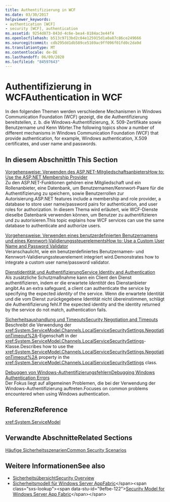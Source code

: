 ```yaml
---
title: Authentifizierung in WCF
ms.date: 03/30/2017
helpviewer_keywords:
- authentication [WCF]
- security [WCF], authentication
ms.assetid: 9254d873-843d-4c6e-bea4-8184ac3e44f4
ms.openlocfilehash: b513c9713bd2c04e125915d1a0a87c86ce249666
ms.sourcegitcommit: cdb295dd1db589ce5169ac9ff096f01fd0c2da9d
ms.translationtype: MT
ms.contentlocale: de-DE
ms.lasthandoff: 06/09/2020
ms.locfileid: "84597643"
---
```

# <a name="authentication-in-wcf"></a><span data-ttu-id="9efbe-102">Authentifizierung in WCF</span><span class="sxs-lookup"><span data-stu-id="9efbe-102">Authentication in WCF</span></span>
<span data-ttu-id="9efbe-103">In den folgenden Themen werden verschiedene Mechanismen in Windows Communication Foundation (WCF) gezeigt, die die Authentifizierung bereitstellen, z. b. die Windows-Authentifizierung, X. 509-Zertifikate sowie Benutzername und Kenn Wörter.</span><span class="sxs-lookup"><span data-stu-id="9efbe-103">The following topics show a number of different mechanisms in Windows Communication Foundation (WCF) that provide authentication, for example, Windows authentication, X.509 certificates, and user name and passwords.</span></span>  
  
## <a name="in-this-section"></a><span data-ttu-id="9efbe-104">In diesem Abschnitt</span><span class="sxs-lookup"><span data-stu-id="9efbe-104">In This Section</span></span>  
 [<span data-ttu-id="9efbe-105">Vorgehensweise: Verwenden des ASP.NET-Mitgliedschaftsanbieters</span><span class="sxs-lookup"><span data-stu-id="9efbe-105">How to: Use the ASP.NET Membership Provider</span></span>](how-to-use-the-aspnet-membership-provider.md)  
 <span data-ttu-id="9efbe-106">Zu den ASP.NET-Funktionen gehören eine Mitgliedschaft und ein Rollenanbieter, eine Datenbank, um Benutzernamen/Kennwort-Paare für die Authentifizierung zu speichern, sowie Benutzerrollen zur Autorisierung.</span><span class="sxs-lookup"><span data-stu-id="9efbe-106">ASP.NET features include a membership and role provider, a database to store user name/password pairs for authentication, and user roles for authorization.</span></span> <span data-ttu-id="9efbe-107">In diesem Thema wird erläutert, wie WCF-Dienste dieselbe Datenbank verwenden können, um Benutzer zu authentifizieren und zu autorisieren.</span><span class="sxs-lookup"><span data-stu-id="9efbe-107">This topic explains how WCF services can use the same database to authenticate and authorize users.</span></span>  
  
 [<span data-ttu-id="9efbe-108">Vorgehensweise: Verwenden eines benutzerdefinierten Benutzernamens und eines Kennwort-Validierungssteuerelements</span><span class="sxs-lookup"><span data-stu-id="9efbe-108">How to: Use a Custom User Name and Password Validator</span></span>](how-to-use-a-custom-user-name-and-password-validator.md)  
 <span data-ttu-id="9efbe-109">Veranschaulicht, wie ein benutzerdefiniertes Benutzernamen- und Kennwort-Validierungssteuerelement integriert wird.</span><span class="sxs-lookup"><span data-stu-id="9efbe-109">Demonstrates how to integrate a custom user name/password validator.</span></span>  
  
 [<span data-ttu-id="9efbe-110">Dienstidentität und Authentifizierung</span><span class="sxs-lookup"><span data-stu-id="9efbe-110">Service Identity and Authentication</span></span>](service-identity-and-authentication.md)  
 <span data-ttu-id="9efbe-111">Als zusätzliche Schutzmaßnahme kann ein Client den Dienst authentifizieren, indem er die erwartete *Identität* des Dienstanbieter angibt.</span><span class="sxs-lookup"><span data-stu-id="9efbe-111">As an extra safeguard, a client can authenticate the service by specifying the expected *identity* of the service.</span></span> <span data-ttu-id="9efbe-112">Wenn die erwartete Identität und die vom Dienst zurückgegebene Identität nicht übereinstimmen, schlägt die Authentifizierung fehl.</span><span class="sxs-lookup"><span data-stu-id="9efbe-112">If the expected identity and the identity returned by the service do not match, authentication fails.</span></span>  
  
 [<span data-ttu-id="9efbe-113">Sicherheitsaushandlung und Timeouts</span><span class="sxs-lookup"><span data-stu-id="9efbe-113">Security Negotiation and Timeouts</span></span>](security-negotiation-and-timeouts.md)  
 <span data-ttu-id="9efbe-114">Beschreibt die Verwendung der <xref:System.ServiceModel.Channels.LocalServiceSecuritySettings.NegotiationTimeout%2A>-Eigenschaft in der <xref:System.ServiceModel.Channels.LocalServiceSecuritySettings>-Klasse.</span><span class="sxs-lookup"><span data-stu-id="9efbe-114">Describes how to use the <xref:System.ServiceModel.Channels.LocalServiceSecuritySettings.NegotiationTimeout%2A> property in the <xref:System.ServiceModel.Channels.LocalServiceSecuritySettings> class.</span></span>  
  
 [<span data-ttu-id="9efbe-115">Debuggen von Windows-Authentifizierungsfehlern</span><span class="sxs-lookup"><span data-stu-id="9efbe-115">Debugging Windows Authentication Errors</span></span>](debugging-windows-authentication-errors.md)  
 <span data-ttu-id="9efbe-116">Der Fokus liegt auf allgemeinen Problemen, die bei der Verwendung der Windows-Authentifizierung auftreten.</span><span class="sxs-lookup"><span data-stu-id="9efbe-116">Focuses on common problems encountered when using Windows authentication.</span></span>  
  
## <a name="reference"></a><span data-ttu-id="9efbe-117">Referenz</span><span class="sxs-lookup"><span data-stu-id="9efbe-117">Reference</span></span>  
 <xref:System.ServiceModel>  
  
## <a name="related-sections"></a><span data-ttu-id="9efbe-118">Verwandte Abschnitte</span><span class="sxs-lookup"><span data-stu-id="9efbe-118">Related Sections</span></span>  
 [<span data-ttu-id="9efbe-119">Häufige Sicherheitsszenarien</span><span class="sxs-lookup"><span data-stu-id="9efbe-119">Common Security Scenarios</span></span>](common-security-scenarios.md)  
  
## <a name="see-also"></a><span data-ttu-id="9efbe-120">Weitere Informationen</span><span class="sxs-lookup"><span data-stu-id="9efbe-120">See also</span></span>

- [<span data-ttu-id="9efbe-121">Sicherheitsübersicht</span><span class="sxs-lookup"><span data-stu-id="9efbe-121">Security Overview</span></span>](security-overview.md)
- <span data-ttu-id="9efbe-122">[Sicherheitsmodell für Windows Server AppFabric](https://docs.microsoft.com/previous-versions/appfabric/ee677202(v=azure.10))</span><span class="sxs-lookup"><span data-stu-id="9efbe-122">[Security Model for Windows Server App Fabric](https://docs.microsoft.com/previous-versions/appfabric/ee677202(v=azure.10))</span></span>
